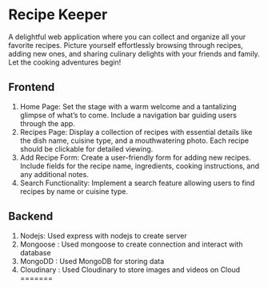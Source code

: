 # Recipe Keeper

A delightful web application where you can collect and organize all your favorite recipes. Picture yourself effortlessly browsing through recipes, adding new ones, and sharing culinary delights with your friends and family. Let the cooking adventures begin!

## Frontend
1. Home Page: Set the stage with a warm welcome and a tantalizing glimpse of what’s to come. Include a navigation bar guiding users through the app.
2. Recipes Page: Display a collection of recipes with essential details like the dish name, cuisine type, and a mouthwatering photo. Each recipe should be clickable for detailed viewing.
3. Add Recipe Form: Create a user-friendly form for adding new recipes. Include fields for the recipe name, ingredients, cooking instructions, and any additional notes.
4. Search Functionality: Implement a search feature allowing users to find recipes by name or cuisine type.

## Backend
1. Nodejs: Used express with nodejs to create server 
2. Mongoose : Used mongoose to create connection and interact with database
3. MongoDD : Used MongoDB for storing data 
4. Cloudinary : Used Cloudinary to store images and videos on Cloud
=======

